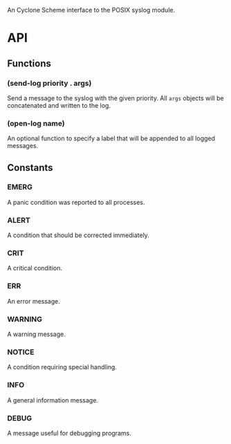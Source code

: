 An Cyclone Scheme interface to the POSIX syslog module. 

# API

## Functions

### (send-log priority . args)

Send a message to the syslog with the given priority. All `args` objects will be concatenated and written to the log.

### (open-log name)

An optional function to specify a label that will be appended to all logged messages.

## Constants

### EMERG

A panic condition was reported to all processes.

### ALERT

A condition that should be corrected immediately.

### CRIT

A critical condition.

### ERR

An error message.

### WARNING

A warning message.

### NOTICE

A condition requiring special handling.

### INFO

A general information message.

### DEBUG

A message useful for debugging programs.
